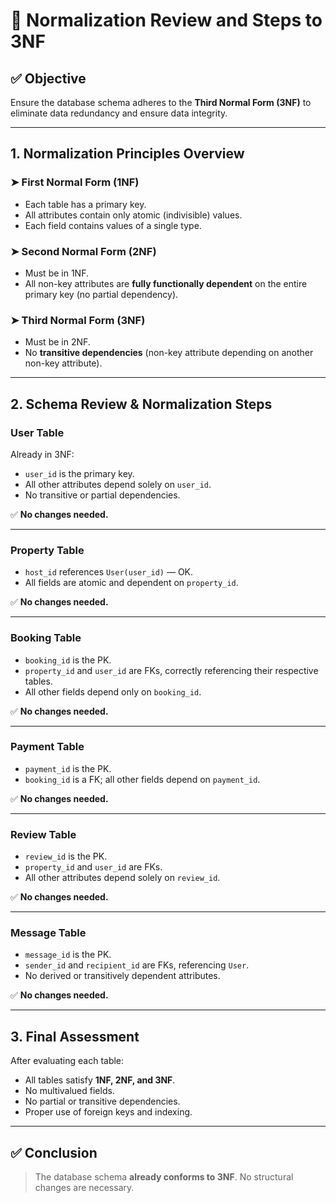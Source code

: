 
# 📄 Normalization Review and Steps to 3NF

## ✅ Objective
Ensure the database schema adheres to the **Third Normal Form (3NF)** to eliminate data redundancy and ensure data integrity.

---

## 1. Normalization Principles Overview

### ➤ First Normal Form (1NF)
- Each table has a primary key.
- All attributes contain only atomic (indivisible) values.
- Each field contains values of a single type.

### ➤ Second Normal Form (2NF)
- Must be in 1NF.
- All non-key attributes are **fully functionally dependent** on the entire primary key (no partial dependency).

### ➤ Third Normal Form (3NF)
- Must be in 2NF.
- No **transitive dependencies** (non-key attribute depending on another non-key attribute).

---

## 2. Schema Review & Normalization Steps

### User Table
Already in 3NF:
- `user_id` is the primary key.
- All other attributes depend solely on `user_id`.
- No transitive or partial dependencies.

✅ **No changes needed.**

---

### Property Table
- `host_id` references `User(user_id)` — OK.
- All fields are atomic and dependent on `property_id`.

✅ **No changes needed.**

---

### Booking Table
- `booking_id` is the PK.
- `property_id` and `user_id` are FKs, correctly referencing their respective tables.
- All other fields depend only on `booking_id`.

✅ **No changes needed.**

---

### Payment Table
- `payment_id` is the PK.
- `booking_id` is a FK; all other fields depend on `payment_id`.

✅ **No changes needed.**

---

### Review Table
- `review_id` is the PK.
- `property_id` and `user_id` are FKs.
- All other attributes depend solely on `review_id`.

✅ **No changes needed.**

---

### Message Table
- `message_id` is the PK.
- `sender_id` and `recipient_id` are FKs, referencing `User`.
- No derived or transitively dependent attributes.

✅ **No changes needed.**

---

## 3. Final Assessment
After evaluating each table:
- All tables satisfy **1NF, 2NF, and 3NF**.
- No multivalued fields.
- No partial or transitive dependencies.
- Proper use of foreign keys and indexing.

---

## ✅ Conclusion
> The database schema **already conforms to 3NF**. No structural changes are necessary.
